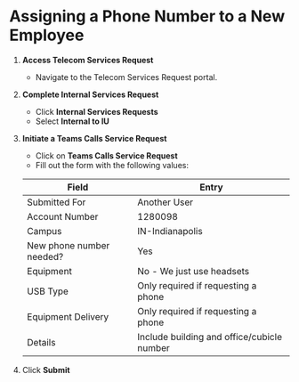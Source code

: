 # Assigning a Phone Number to a New Employee

1. **Access Telecom Services Request**
   - Navigate to the Telecom Services Request portal.

2. **Complete Internal Services Request**
   - Click **Internal Services Requests**
   - Select **Internal to IU**

3. **Initiate a Teams Calls Service Request**
   - Click on **Teams Calls Service Request**
   - Fill out the form with the following values:

    | Field | Entry |
    |-------|-------|
    | Submitted For | Another User |
    | Account Number | 1280098 |
    | Campus | IN-Indianapolis |
    | New phone number needed? | Yes |
    | Equipment | No - We just use headsets |
    | USB Type | Only required if requesting a phone |
    | Equipment Delivery | Only required if requesting a phone |
    | Details | Include building and office/cubicle number |

4. Click **Submit**